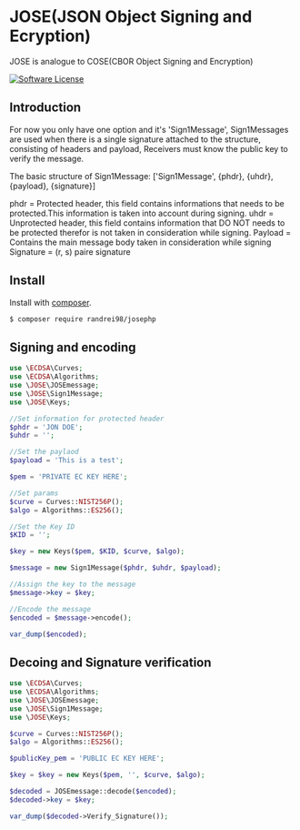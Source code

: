 # JOSE(JSON Object Signing and Ecryption)

JOSE is analogue to COSE(CBOR Object Signing and Encryption)


[![Software License](https://img.shields.io/badge/license-MIT-brightgreen.svg?style=flat-square)](LICENSE.md)

## Introduction
For now you only have one option and it's 'Sign1Message', Sign1Messages are used when there is a single signature attached to the structure, consisting of headers and payload, Receivers must know the public key to verify the message.
 
 The basic structure of Sign1Message:
 ['Sign1Message', {phdr}, {uhdr}, {payload}, {signature}]
 
 phdr = Protected header, this field contains informations that needs to be protected.This information is taken into account during signing.
 uhdr = Unprotected header, this field contains information that DO NOT needs to be protected therefor is not taken in consideration while signing.
 Payload = Contains the main message body taken in consideration while signing
 Signature = (r, s) paire signature
 
 ## Install

Install with [composer](https://getcomposer.org/).

``` bash
$ composer require randrei98/josephp
```

## Signing and encoding


``` php
use \ECDSA\Curves;
use \ECDSA\Algorithms;
use \JOSE\JOSEmessage;
use \JOSE\Sign1Message;
use \JOSE\Keys;

//Set information for protected header
$phdr = 'JON DOE';
$uhdr = '';

//Set the paylaod
$payload = 'This is a test';

$pem = 'PRIVATE EC KEY HERE';

//Set params
$curve = Curves::NIST256P();
$algo = Algorithms::ES256();

//Set the Key ID
$KID = '';

$key = new Keys($pem, $KID, $curve, $algo);

$message = new Sign1Message($phdr, $uhdr, $payload);

//Assign the key to the message
$message->key = $key;

//Encode the message
$encoded = $message->encode();

var_dump($encoded);
```

## Decoing and Signature verification
```php
use \ECDSA\Curves;
use \ECDSA\Algorithms;
use \JOSE\JOSEmessage;
use \JOSE\Sign1Message;
use \JOSE\Keys;

$curve = Curves::NIST256P();
$algo = Algorithms::ES256();

$publicKey_pem = 'PUBLIC EC KEY HERE';

$key = $key = new Keys($pem, '', $curve, $algo);

$decoded = JOSEmessage::decode($encoded);
$decoded->key = $key;

var_dump($decoded->Verify_Signature());

```
